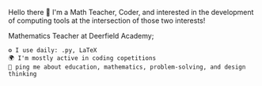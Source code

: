 Hello there 👋
I'm a Math Teacher, Coder, and interested in the development of computing tools at the intersection of those two interests!

Mathematics Teacher at Deerfield Academy;


    ⚙️ I use daily: .py, LaTeX
    🌍 I'm mostly active in coding copetitions
    💬 ping me about education, mathematics, problem-solving, and design thinking
